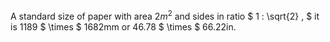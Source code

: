 A standard size of paper with area $2m^{2}$ and sides in ratio
$ 1 : \sqrt{2} , $ it is 1189 $ \times $ 1682mm or 46.78 $ \times $
66.22in.
